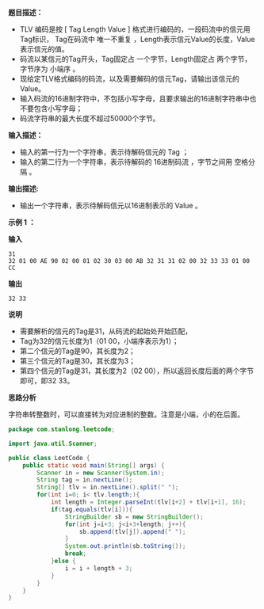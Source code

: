 **题目描述：**

- TLV 编码是按 [ Tag Length Value ] 格式进行编码的，一段码流中的信元用Tag标识， Tag在码流中 唯一不重复 ，Length表示信元Value的长度，Value表示信元的值。
- 码流以某信元的Tag开头，Tag固定占 一个字节，Length固定占 两个字节，字节序为 小端序 。
- 现给定TLV格式编码的码流，以及需要解码的信元Tag，请输出该信元的Value。
- 输入码流的16进制字符中，不包括小写字母，且要求输出的16进制字符串中也不要包含小写字母；
- 码流字符串的最大长度不超过50000个字节。

**输入描述：**

- 输入的第一行为一个字符串，表示待解码信元的 Tag ；
- 输入的第二行为一个字符串，表示待解码的 16进制码流 ，字节之间用 空格分隔 。

**输出描述:**

-  输出一个字符串，表示待解码信元以16进制表示的 Value 。

**示例 1 ：**

**输入**

```
31
32 01 00 AE 90 02 00 01 02 30 03 00 AB 32 31 31 02 00 32 33 33 01 00 CC
```

**输出**

```
32 33
```

**说明**

- 需要解析的信元的Tag是31，从码流的起始处开始匹配，
- Tag为32的信元长度为1（01 00，小端序表示为1）；
- 第二个信元的Tag是90，其长度为2；
- 第三个信元的Tag是30，其长度为3；
- 第四个信元的Tag是31，其长度为2（02 00），所以返回长度后面的两个字节即可，即32 33。

**思路分析**

字符串转整数时，可以直接转为对应进制的整数。注意是小端，小的在后面。

```java
package com.stanlong.leetcode;

import java.util.Scanner;

public class LeetCode {
    public static void main(String[] args) {
        Scanner in = new Scanner(System.in);
        String tag = in.nextLine();
        String[] tlv = in.nextLine().split(" ");
        for(int i=0; i< tlv.length;){
            int length = Integer.parseInt(tlv[i+2] + tlv[i+1], 16);
            if(tag.equals(tlv[i])){
                StringBuilder sb = new StringBuilder();
                for(int j=i+3; j<i+3+length; j++){
                    sb.append(tlv[j]).append(" ");
                }
                System.out.println(sb.toString());
                break;
            }else {
                i = i + length + 3;
            }
        }
    }
}
```

